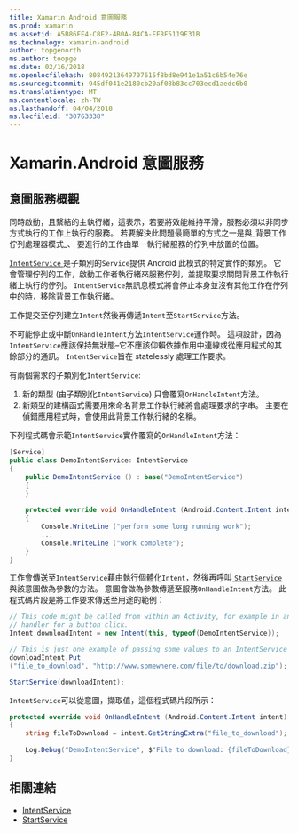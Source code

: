 ```yaml
---
title: Xamarin.Android 意圖服務
ms.prod: xamarin
ms.assetid: A5B86FE4-C8E2-4B0A-84CA-EF8F5119E31B
ms.technology: xamarin-android
author: topgenorth
ms.author: toopge
ms.date: 02/16/2018
ms.openlocfilehash: 80849213649707615f8bd8e941e1a51c6b54e76e
ms.sourcegitcommit: 945df041e2180cb20af08b83cc703ecd1aedc6b0
ms.translationtype: MT
ms.contentlocale: zh-TW
ms.lasthandoff: 04/04/2018
ms.locfileid: "30763338"
---
```

# <a name="intent-services-in-xamarinandroid"></a>Xamarin.Android 意圖服務

## <a name="intent-services-overview"></a>意圖服務概觀

同時啟動，且繫結的主執行緒，這表示，若要將效能維持平滑，服務必須以非同步方式執行的工作上執行的服務。 若要解決此問題最簡單的方式之一是與_背景工作佇列處理器模式_、 要進行的工作由單一執行緒服務的佇列中放置的位置。 

[ `IntentService` ](https://developer.xamarin.com/api/type/Android.App.IntentService/)是子類別的`Service`提供 Android 此模式的特定實作的類別。 它會管理佇列的工作，啟動工作者執行緒來服務佇列，並提取要求關閉背景工作執行緒上執行的佇列。 `IntentService`無訊息模式將會停止本身並沒有其他工作在佇列中的時，移除背景工作執行緒。
 
工作提交至佇列建立`Intent`然後再傳遞`Intent`至`StartService`方法。

不可能停止或中斷`OnHandleIntent`方法`IntentService`運作時。 這項設計，因為`IntentService`應該保持無狀態&ndash;它不應該仰賴依據作用中連線或從應用程式的其餘部分的通訊。 `IntentService`旨在 statelessly 處理工作要求。

有兩個需求的子類別化`IntentService`:

1. 新的類型 (由子類別化`IntentService`) 只會覆寫`OnHandleIntent`方法。
2. 新類型的建構函式需要用來命名背景工作執行緒將會處理要求的字串。 主要在偵錯應用程式時，會使用此背景工作執行緒的名稱。

下列程式碼會示範`IntentService`實作覆寫的`OnHandleIntent`方法：

```csharp
[Service]
public class DemoIntentService: IntentService
{
    public DemoIntentService () : base("DemoIntentService")
    {
    }
    
    protected override void OnHandleIntent (Android.Content.Intent intent)
    {
        Console.WriteLine ("perform some long running work");
        ...
        Console.WriteLine ("work complete");
    }
}
```

工作會傳送至`IntentService`藉由執行個體化`Intent`，然後再呼叫[ `StartService` ](https://developer.xamarin.com/api/member/Android.Content.Context.StartService/p/Android.Content.Intent/)與該意圖做為參數的方法。 意圖會做為參數傳遞至服務`OnHandleIntent`方法。 此程式碼片段是將工作要求傳送至用途的範例： 

```csharp
// This code might be called from within an Activity, for example in an event
// handler for a button click.
Intent downloadIntent = new Intent(this, typeof(DemoIntentService));

// This is just one example of passing some values to an IntentService via the Intent:
downloadIntent.Put
("file_to_download", "http://www.somewhere.com/file/to/download.zip");

StartService(downloadIntent);
```

`IntentService`可以從意圖，擷取值，這個程式碼片段所示：  

```csharp
protected override void OnHandleIntent (Android.Content.Intent intent)
{
    string fileToDownload = intent.GetStringExtra("file_to_download");
    
    Log.Debug("DemoIntentService", $"File to download: {fileToDownload}.");
}
```


## <a name="related-links"></a>相關連結

- [IntentService](https://developer.xamarin.com/api/type/Android.App.IntentService/)
- [StartService](https://developer.xamarin.com/api/member/Android.Content.Context.StartService/p/Android.Content.Intent/)
